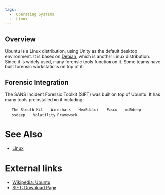 ```yaml
---
tags:
  -  Operating Systems
  -  Linux
---
```

## Overview

Ubuntu is a Linux distribution, using Unity as the default desktop
environment. It is based on [Debian](debian.md), which is
another Linux distribution. Since it is widely used, many forensic tools
function on it. Some teams have built forensic workstations on top of
it.

## Forensic Integration

The SANS Incident Forensic Toolkit (SIFT) was built on top of Ubuntu. It
has many tools preinstalled on it including:

`   The Sleuth Kit`
`   Wireshark`
`   HexEditor`
`   Pasco`
`   md5deep`
`   ssdeep`
`   Volatility Framework`

# See Also

- [Linux](linux.md)

# External links

- [Wikipedia:
  Ubuntu](https://en.wikipedia.org/wiki/Ubuntu_(operating_system))
- [SIFT: Download
  Page](http://digital-forensics.sans.org/community/downloads)

